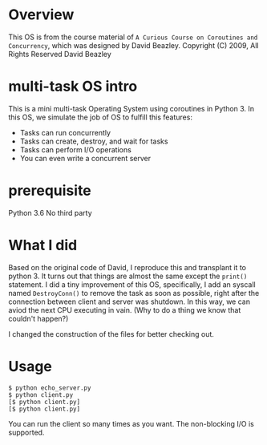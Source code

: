 # Overview

This OS is from the course material of `A Curious Course on Coroutines and Concurrency`, which was designed by David Beazley.
Copyright (C) 2009, All Rights Reserved David Beazley [](http://www.dabeaz.com)

# multi-task OS intro

This is a mini multi-task Operating System using coroutines in Python 3. In this OS, we simulate the job of OS to fulfill this features:

- Tasks can run concurrently
- Tasks can create, destroy, and wait for tasks
- Tasks can perform I/O operations
- You can even write a concurrent server

# prerequisite
Python 3.6
No third party

# What I did
Based on the original code of David, I reproduce this and transplant it to python 3. It turns out that things are almost the same except the `print()` statement.
I did a tiny improvement of this OS, specifically, I add an syscall named `DestroyConn()` to remove the task as soon as possible, right after the connection between client and server was shutdown.
In this way, we can aviod the next CPU executing in vain. (Why to do a thing we know that couldn't happen?)

I changed the construction of the files for better checking out.


# Usage
```
$ python echo_server.py
$ python client.py
[$ python client.py]
[$ python client.py]

```
You can run the client so many times as you want. The non-blocking I/O is supported.
